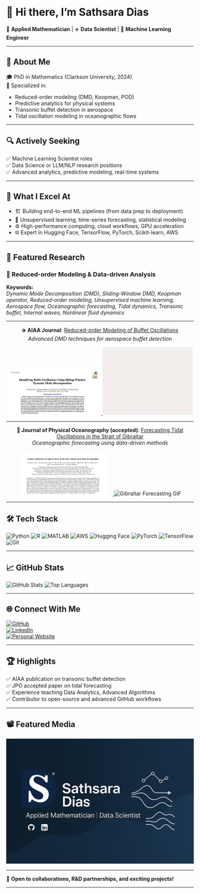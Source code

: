 # 👋 Hi there, I’m **Sathsara Dias**

🌊 **Applied Mathematician** | ✈️ **Data Scientist** | 🤖 **Machine Learning Engineer**

---

## 💼 About Me

🎓 PhD in Mathematics (Clarkson University, 2024)  
🔬 Specialized in:
- Reduced-order modeling (DMD, Koopman, POD)
- Predictive analytics for physical systems
- Transonic buffet detection in aerospace  
- Tidal oscillation modeling in oceanographic flows

---

## 🔍 Actively Seeking

✅ Machine Learning Scientist roles  
✅ Data Science or LLM/NLP research positions  
✅ Advanced analytics, predictive modeling, real-time systems

---

## 💪 What I Excel At

- 🏗 Building end-to-end ML pipelines (from data prep to deployment)  
- 🧠 Unsupervised learning, time-series forecasting, statistical modeling  
- ⚙️ High-performance computing, cloud workflows, GPU acceleration  
- 🌐 Expert in Hugging Face, TensorFlow, PyTorch, Scikit-learn, AWS

---

## 📌 Featured Research

### 🔬 Reduced-order Modeling & Data-driven Analysis

**Keywords:**  
_Dynamic Mode Decomposition (DMD), Sliding-Window DMD, Koopman operator, Reduced-order modeling, Unsupervised machine learning, Aerospace flow, Oceanographic forecasting, Tidal dynamics, Transonic buffet, Internal waves, Nonlinear fluid dynamics_

---

<p align="center">
  <b>✈️ AIAA Journal</b>:  
  <a href="https://arc.aiaa.org/doi/10.2514/1.J063929">
    Reduced-order Modeling of Buffet Oscillations
  </a>  
  <br>
  <i>Advanced DMD techniques for aerospace buffet detection</i>
</p>

<p align="center">
  <a href="https://arc.aiaa.org/doi/10.2514/1.J063929">
    <img src="./aiaa_preview.png" alt="AIAA Paper Preview" width="48%" style="margin-right:2%;"/>
  </a>
  <img src="./featured_AIAA.gif" alt="AIAA Featured GIF" width="48%"/>
</p>

---

<p align="center">
  <b>🌊 Journal of Physical Oceanography (accepted)</b>:  
  <a href="https://arxiv.org/pdf/2311.01377">
    Forecasting Tidal Oscillations in the Strait of Gibraltar
  </a>  
  <br>
  <i>Oceanographic forecasting using data-driven methods</i>
</p>

<p align="center">
  <a href="https://arxiv.org/pdf/2311.01377">
    <img src="./gibraltar_preview.png" alt="Gibraltar Paper Preview" width="48%" style="margin-right:2%;"/>
  </a>
  <img src="./featured_Gibraltar.gif" alt="Gibraltar Forecasting GIF" width="48%"/>
</p>






---

## 🛠 Tech Stack

![Python](https://img.shields.io/badge/Python-3776AB?style=flat&logo=python&logoColor=white)
![R](https://img.shields.io/badge/R-276DC3?style=flat&logo=r&logoColor=white)
![MATLAB](https://img.shields.io/badge/MATLAB-0076A8?style=flat&logo=mathworks&logoColor=white)
![AWS](https://img.shields.io/badge/AWS-FF9900?style=flat&logo=amazonaws&logoColor=white)
![Hugging Face](https://img.shields.io/badge/HuggingFace-FFD21F?style=flat&logo=huggingface&logoColor=black)
![PyTorch](https://img.shields.io/badge/PyTorch-EE4C2C?style=flat&logo=pytorch&logoColor=white)
![TensorFlow](https://img.shields.io/badge/TensorFlow-FF6F00?style=flat&logo=tensorflow&logoColor=white)
![Git](https://img.shields.io/badge/Git-F05032?style=flat&logo=git&logoColor=white)

---

## 📈 GitHub Stats

![GitHub Stats](https://github-readme-stats.vercel.app/api?username=SathsaraDias&show_icons=true&theme=tokyonight&hide=prs,issues)
![Top Languages](https://github-readme-stats.vercel.app/api/top-langs/?username=SathsaraDias&layout=compact&theme=tokyonight)

---

## 🌐 Connect With Me

[![GitHub](https://img.shields.io/badge/GitHub-Profile-blue?logo=github)](https://github.com/SathsaraDias)  
[![LinkedIn](https://img.shields.io/badge/LinkedIn-Profile-blue?logo=linkedin)](https://www.linkedin.com/in/sathsara-dias/)  
[![Personal Website](https://img.shields.io/badge/Website-Visit-orange?logo=hugo)](https://sathsaradias.github.io/diassl/)

---

## 🏆 Highlights

✅ AIAA publication on transonic buffet detection  
✅ JPO accepted paper on tidal forecasting  
✅ Experience teaching Data Analytics, Advanced Algorithms  
✅ Contributor to open-source and advanced GitHub workflows

---

## 📽 Featured Media

<p align="center">
  <img src="./banner.png" alt="Full Banner" width="100%"/>
</p>


---

🎯 **Open to collaborations, R&D partnerships, and exciting projects!**

---


